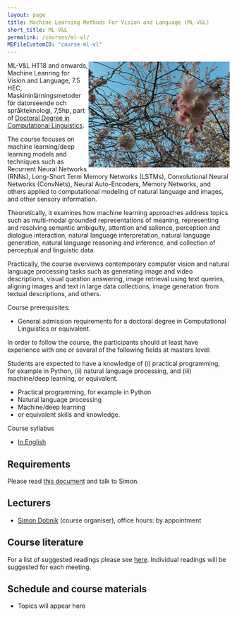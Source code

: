 ```yaml
---
layout: page
title: Machine Learning Methods For Vision and Language (ML-V&L)
short_title: ML-V&L
permalink: /courses/ml-vl/
MDFileCustomID: "course-ml-vl"
---
```


<img align="right" width="320" src="pics/tree.jpeg"/>

ML-V&L HT18 and onwards, Machine Leanring for Vision and Language, 7.5 HEC, Maskininlärningsmetoder för datorseende och språkteknologi, 7,5hp, part of [Doctoral Degree in Computational
Linguistics](https://flov.gu.se/digitalAssets/1605/1605989_asp-fd-datalingvistik-2016ver2.pdf).

The course focuses on machine learning/deep learning models and techniques such as Recurrent Neural Networks (RNNs), Long-Short Term Memory Networks (LSTMs), Convolutional Neural Networks (ConvNets), Neural Auto-Encoders, Memory Networks, and others applied to computational modeling of natural language and images, and other sensory information. 

Theoretically, it examines how machine learning approaches address topics such as multi-modal grounded representations of meaning, representing and resolving semantic ambiguity, attention and salience, perception and dialogue interaction, natural language interpretation, natural language generation, natural language reasoning and inference, and collection of perceptual and linguistic data. 

Practically, the course overviews contemporary computer vision and natural language processing tasks such as generating image and video descriptions, visual question answering, image retrieval using text queries, aligning images and text in large data collections, image generation from textual descriptions, and others.

Course prerequisites:

  - General admission requirements for a doctoral degree in Computational Linguistics or equivalent.
 
 In order to follow the course, the participants should at least have experience with one or several of the following fields at masters level:
 
 Students are expected to have a knowledge of (i) practical programming, for example in Python, (ii) natural language processing, and (iii) machine/deep learning, or equivalent.
 
  - Practical programming, for example in Python
  - Natural language processing
  - Machine/deep learning
  - or equivalent skills and knowledge.

Course syllabus

  - [In English](./documents/course-plan-ml-vl.pdf)


## Requirements

Please read [this document](../requirements.md) and talk to Simon.


## Lecturers

  - [Simon Dobnik](https://www.gu.se/en/about/find-staff/simondobnik) (course organiser), office hours: by appointment


## Course literature

For a list of suggested readings please see [here](https://gu-clasp.github.io/language-and-perception/meetings/). Individual readings will be suggested for each meeting.


## Schedule and course materials

  - Topics will appear here
